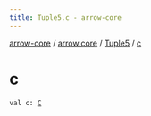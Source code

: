 ```yaml
---
title: Tuple5.c - arrow-core
---
```


[arrow-core](../../index.html) / [arrow.core](../index.html) / [Tuple5](index.html) / [c](./c.html)

# c

`val c: `[`C`](index.html#C)